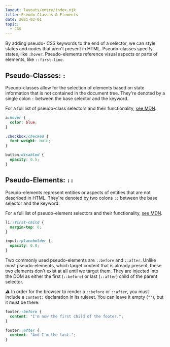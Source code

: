 ```yaml
---
layout: layouts/entry/index.njk
title: Pseudo Classes & Elements
date: 2021-02-01
topic:
  - CSS
---
```


By adding pseudo- CSS keywords to the end of a selector, we can style states and nodes that aren't present in HTML. Pseudo-classes specify states, like `:hover`. Pseudo-elements reference visual aspects or parts of elements, like `::first-line`.

## Pseudo-Classes: `:`

Pseudo-classes allow for the selection of elements based on state information that is not contained in the document tree. They're denoted by a single colon `:` between the base selector and the keyword.

For a full list of pseudo-class selectors and their functionality, [see MDN](https://developer.mozilla.org/en-US/docs/Web/CSS/Pseudo-classes).

```css
a:hover {
  color: blue;
}

.checkbox:checked {
  font-weight: bold;
}

button:disabled {
  opacity: 0.5;
}
```

## Pseudo-Elements: `::`

Pseudo-elements represent entities or aspects of entities that are not described in HTML. They're denoted by two colons `::` between the base selector and the keyword.

For a full list of pseudo-element selectors and their functionality, [see MDN](https://developer.mozilla.org/en-US/docs/Web/CSS/Pseudo-elements).

```css
li::first-child {
  margin-top: 0;
}

input::placeholder {
  opacity: 0.8;
}
```

Two commonly used pseudo-elements are `::before` and `::after`. Unlike most pseudo-elements, which target content that is already present, these two elements don't exist at all until we target them. They are injected into the DOM as either the first (`::before`) or last (`::after`) child of the parent selector.

<i>⚠</i> In order for the browser to render a `::before` or `::after`, you must include a `content:` declaration in its ruleset. You can leave it empty (`""`), but it must be there.

```css
footer::before {
  content: "I'm now the first child of the footer.";
}

footer::after {
  content: "And I'm the last.";
}
```
